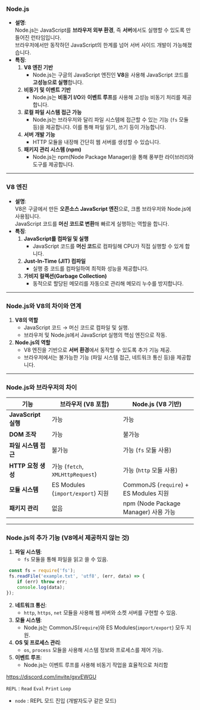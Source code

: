 ### **Node.js**

- **설명**:  
    Node.js는 JavaScript를 **브라우저 외부 환경**, 즉 **서버**에서도 실행할 수 있도록 만들어진 런타임입니다.  
    브라우저에서만 동작하던 JavaScript의 한계를 넘어 서버 사이드 개발이 가능해졌습니다.
- **특징**:
    1. **V8 엔진 기반**
        - Node.js는 구글의 JavaScript 엔진인 **V8**을 사용해 JavaScript 코드를 **고성능으로 실행**합니다.
    2. **비동기 및 이벤트 기반**
        - Node.js는 **비동기 I/O**와 **이벤트 루프**를 사용해 고성능 비동기 처리를 제공합니다.
    3. **로컬 파일 시스템 접근 가능**
        - Node.js는 브라우저와 달리 파일 시스템에 접근할 수 있는 기능 (`fs` 모듈 등)을 제공합니다. 이를 통해 파일 읽기, 쓰기 등이 가능합니다.
    4. **서버 개발 기능**
        - HTTP 모듈을 내장해 간단히 웹 서버를 생성할 수 있습니다.
    5. **패키지 관리 시스템 (npm)**
        - Node.js는 npm(Node Package Manager)을 통해 풍부한 라이브러리와 도구를 제공합니다.
---
### **V8 엔진**
- **설명**:  
    V8은 구글에서 만든 **오픈소스 JavaScript 엔진**으로, 크롬 브라우저와 Node.js에 사용됩니다.  
    JavaScript 코드를 **머신 코드로 변환**해 빠르게 실행하는 역할을 합니다.
- **특징**:
    1. **JavaScript를 컴파일 및 실행**
        - JavaScript 코드를 **머신 코드**로 컴파일해 CPU가 직접 실행할 수 있게 합니다.
    2. **Just-In-Time (JIT) 컴파일**
        - 실행 중 코드를 컴파일하여 최적화 성능을 제공합니다.
    3. **가비지 컬렉션(Garbage Collection)**
        - 동적으로 할당된 메모리를 자동으로 관리해 메모리 누수를 방지합니다.
---
### **Node.js와 V8의 차이와 연계**
1. **V8의 역할**
    - JavaScript 코드 → 머신 코드로 컴파일 및 실행.
    - 브라우저 및 Node.js에서 JavaScript 실행의 핵심 엔진으로 작동.
2. **Node.js의 역할**
    - V8 엔진을 기반으로 **서버 환경**에서 동작할 수 있도록 추가 기능 제공.
    - 브라우저에서는 불가능한 기능 (파일 시스템 접근, 네트워크 통신 등)을 제공합니다.
---
### **Node.js와 브라우저의 차이**

|**기능**|**브라우저 (V8 포함)**|**Node.js (V8 기반)**|
|---|---|---|
|**JavaScript 실행**|가능|가능|
|**DOM 조작**|가능|불가능|
|**파일 시스템 접근**|불가능|가능 (`fs` 모듈 사용)|
|**HTTP 요청 생성**|가능 (`fetch`, `XMLHttpRequest`)|가능 (`http` 모듈 사용)|
|**모듈 시스템**|ES Modules (`import/export`) 지원|CommonJS (`require`) + ES Modules 지원|
|**패키지 관리**|없음|npm (Node Package Manager) 사용 가능|

---
### **Node.js의 추가 기능 (V8에서 제공하지 않는 것)**

1. **파일 시스템**:
    - `fs` 모듈을 통해 파일을 읽고 쓸 수 있음.
```javascript
 const fs = require('fs'); 
 fs.readFile('example.txt', 'utf8', (err, data) => {
    if (err) throw err;
    console.log(data); 
});
```
2. **네트워크 통신**:
    - `http`, `https`, `net` 모듈을 사용해 웹 서버와 소켓 서버를 구현할 수 있음.
3. **모듈 시스템**:
    - Node.js는 CommonJS(`require`)와 ES Modules(`import/export`) 모두 지원.
4. **OS 및 프로세스 관리**:
    - `os`, `process` 모듈을 사용해 시스템 정보와 프로세스를 제어 가능.
5. **이벤트 루프**:
    - Node.js는 이벤트 루프를 사용해 비동기 작업을 효율적으로 처리함

https://discord.com/invite/gxvEWGU


`REPL` : `Read` `Eval` `Print` `Loop`
- `node` : REPL 모드 진입 (개발자도구 같은 모드)
